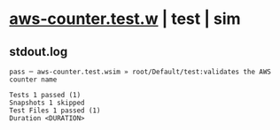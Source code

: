 # [aws-counter.test.w](../../../../../../tests/sdk_tests/counter/aws-counter.test.w) | test | sim

## stdout.log
```log
pass ─ aws-counter.test.wsim » root/Default/test:validates the AWS counter name

Tests 1 passed (1)
Snapshots 1 skipped
Test Files 1 passed (1)
Duration <DURATION>
```


